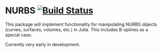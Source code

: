 # NURBS [![Build Status](https://travis-ci.org/TheBB/NURBS.jl.svg?branch=master)](https://travis-ci.org/TheBB/NURBS.jl)

This package will implement functionality for manipulating NURBS objects (curves, surfaces, volumes,
etc.) in Julia.  This includes B-splines as a special case.

Currently very early in development.
